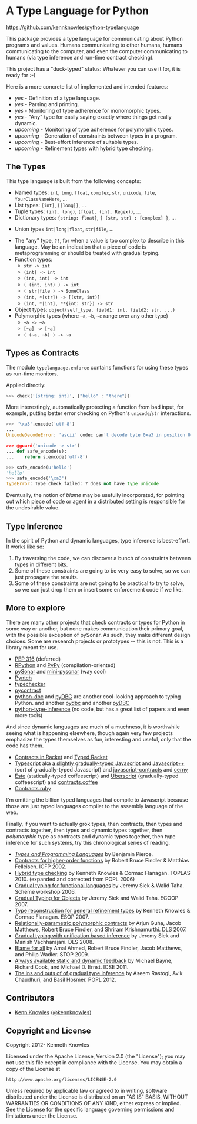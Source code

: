 A Type Language for Python
==========================

https://github.com/kennknowles/python-typelanguage

This package provides a type language for communicating about Python programs and values. 
Humans communicating to other humans, humans communicating to the computer, and even the computer
communicating to humans (via type inference and run-time contract checking).

This project has a "duck-typed" status: Whatever you can use it for, it is ready for :-)

Here is a more concrete list of implemented and intended features:

 - _yes_      - Definition of a type language.
 - _yes_      - Parsing and printing.
 - _yes_      - Monitoring of type adherence for monomorphic types.
 - _yes_      - "Any" type for easily saying exactly where things get really dynamic.
 - _upcoming_ - Monitoring of type adherence for polymorphic types.
 - _upcoming_ - Generation of constraints between types in a program.
 - _upcoming_ - Best-effort inference of suitable types.
 - _upcoming_ - Refinement types with hybrid type checking.


The Types
---------

This type language is built from the following concepts:

 - Named types: `int`, `long`, `float`, `complex`, `str`, `unicode`, `file`, `YourClassNameHere`, ...
 - List types: `[int]`, `[[long]]`, ...
 - Tuple types: `(int, long)`, `(float, (int, Regex))`, ...
 - Dictionary types: `{string: float}`, `{ (str, str) : [complex] }`, ...
 * Union types `int|long|float`, `str|file`, ...
 - The "any" type, `??`, for when a value is too complex to describe in this language. May be an indication that
   a piece of code is metaprogramming or should be treated with gradual typing.
 - Function types:
    - `str -> int`
    - `(int) -> int`
    - `(int, int) -> int`
    - `( (int, int) ) -> int`
    - `( str|file ) -> SomeClass`
    - `(int, *[str]) -> [(str, int)]`
    - `(int, *[int], **{int: str}) -> str`
 - Object types: `object(self_type, field1: int, field2: str, ...)`
 - Polymorphic types (where `~a`, `~b`, `~c` range over any other type)
    - `~a -> ~a`
    - `[~a] -> [~a]`
    - `( (~a, ~b) ) -> ~a`


Types as Contracts
------------------

The module `typelanguage.enforce` contains functions for using these types as
run-time monitors.

Applied directly:

```python
>>> check('{string: int}', {"hello" : "there"})
```

More interestingly, automatically protecting a function from bad input,
for example, putting better error checking on Python's `unicode`/`str`
interactions.

```python
>>> '\xa3'.encode('utf-8')
...
UnicodeDecodeError: 'ascii' codec can't decode byte 0xa3 in position 0: ordinal not in range(128)

>>> @guard('unicode -> str')
... def safe_encode(s):
...    return s.encode('utf-8')

>>> safe_encode(u'hello')
'hello'
>>> safe_encode('\xa3')
TypeError: Type check failed: ? does not have type unicode
```

Eventually, the notion of _blame_ may be usefully incorporated, for pointing
out which piece of code or agent in a distributed setting is responsible
for the undesirable value.


Type Inference
--------------

In the spirit of Python and dynamic languages, type inference is best-effort. It works like so:

1. By traversing the code, we can discover a bunch of constraints between types in
   different bits.
2. Some of these constraints are going to be very easy to solve, so we can just
   propagate the results.
3. Some of these constraints are not going to be practical to try to solve, so we
   can just drop them or insert some enforcement code if we like.


More to explore
---------------

There are many other projects that check contracts or types for Python in some way or
another, but none makes communication their primary goal, with the possible exception 
of pySonar. As such, they make different design choices. Some are research projects
or prototypes -- this is not. This is a library meant for use. 

 * [PEP 316](http://www.python.org/dev/peps/pep-0316/) (deferred)
 * [RPython](http://doc.pypy.org/en/latest/translation.html) and [PyPy](http://pypy.org/) (compilation-oriented)
 * [pySonar](http://yinwang0.wordpress.com/2010/09/12/pysonar/) and [mini-pysonar](https://github.com/yinwang0/mini-pysonar)
   (way cool)
 * [Pyntch](http://www.unixuser.org/~euske/python/pyntch/index.html)
 * [typechecker](https://github.com/shomah4a/typechecker)
 * [pycontract](http://www.wayforward.net/pycontract/)
 * [python-dbc](http://code.google.com/p/python-dbc/) 
   and [pyDBC](http://www.nongnu.org/pydbc/) 
   are another cool-looking approach to typing Python.
   and another [pydbc](https://github.com/cadrian/pydbc) and another [pyDBC](https://github.com/Ceasar/pyDbC)
 * [python-type-inference](http://code.google.com/p/python-type-inference/wiki/Resources) (no code, but has a great list of papers and even more tools)

And since dynamic languages are much of a muchness, it is worthwhile seeing what is
happening elsewhere, though again very few projects emphasize the types themselves as
fun, interesting and useful, only that the code has them.

 * [Contracts in Racket](http://docs.racket-lang.org/guide/contracts.html) and [Typed Racket](http://docs.racket-lang.org/ts-guide/)
 * [Typescript](http://www.typescriptlang.org/) 
   aka [a slightly gradually-typed Javascript](http://siek.blogspot.com/2012/10/is-typescript-gradually-typed-part-1.html)
   and [Javascript++](http://jspp.javascript.am/) (sort of gradually-typed Javascript)
   and [javascript-contracts](https://github.com/brownplt/javascript-contracts)
   and [cerny](http://www.cerny-online.com/cerny.js/)
 * [Este](https://github.com/Steida/este) (statically-typed coffeescript) 
   and [Uberscript](https://github.com/jstrachan/coffee-script/blob/master/TypeAnnotations.md) (gradually-typed coffeescript)
   and [contracts.coffee](http://disnetdev.com/contracts.coffee/)
 * [Contracts.ruby](https://github.com/egonSchiele/contracts.ruby)

I'm omitting the billion typed languages that compile to Javascript because those are just typed languages compiler to the assembly
language of the web.

Finally, if you want to actually grok types, then contracts, then types and contracts
together, then types and dynamic types together, then _polymorphic_ type as contracts
and dynamic types together, then type inference for such systems,
try this chronological series of reading.

 - [_Types and Programming Languages_](http://www.cis.upenn.edu/~bcpierce/tapl/) by Benjamin Pierce.
 - [Contracts for higher-order functions](http://www.eecs.northwestern.edu/~robby/pubs/papers/ho-contracts-icfp2002.pdf)
   by Robert Bruce Findler & Matthias Felleisen. ICFP 2002.
 - [Hybrid type checking](http://users.soe.ucsc.edu/~cormac/papers/toplas09.pdf)
   by Kenneth Knowles & Cormac Flanagan. TOPLAS 2010. (expanded and corrected from POPL 2006)
 - [Gradual typing for functional languages](http://ecee.colorado.edu/~siek/pubs/pubs/2006/siek06_gradual.pdf)
   by Jeremy Siek & Walid Taha. Scheme workshop 2006.
 - [Gradual Typing for Objects](http://ecee.colorado.edu/~siek/gradual-obj.pdf)
   by Jeremy Siek and Walid Taha. ECOOP 2007.
 - [Type reconstruction for general refinement types](http://users.soe.ucsc.edu/~cormac/papers/esop07.pdf)
   by Kenneth Knowles & Cormac Flanagan. ESOP 2007.
 - [Relationally-parametric polymorphic contracts](http://cs.brown.edu/~sk/Publications/Papers/Published/gmfk-rel-par-poly-cont/paper.pdf)
   by Arjun Guha, Jacob Matthews, Robert Bruce Findler, and Shriram Krishnamurthi. DLS 2007.
 - [Gradual typing with unification based inference](http://ecee.colorado.edu/~siek/dls08igtlc.pdf)
   by Jeremy Siek and Manish Vachharajani. DLS 2008.
 - [Blame for all](http://homepages.inf.ed.ac.uk/wadler/papers/blame-for-all/blame-for-all.pdf)
   by Amal Ahmed, Robert Bruce Findler, Jacob Matthews, and Philip Wadler. STOP 2009.
 - [Always available static and dynamic feedback](http://homes.cs.washington.edu/~mernst/pubs/ductile-icse2011.pdf)
   by Michael Bayne, Richard Cook, and Michael D. Ernst. ICSE 2011.
 - [The ins and outs of of gradual type inference](http://www.cs.umd.edu/~avik/papers/iogti.pdf)
   by Aseem Rastogi, Avik Chaudhuri, and Basil Hosmer. POPL 2012.



Contributors
------------

 * [Kenn Knowles](https://github.com/kennknowles) ([@kennknowles](https://twitter.com/KennKnowles))


Copyright and License
---------------------

Copyright 2012- Kenneth Knowles

Licensed under the Apache License, Version 2.0 (the "License");
you may not use this file except in compliance with the License.
You may obtain a copy of the License at

    http://www.apache.org/licenses/LICENSE-2.0

Unless required by applicable law or agreed to in writing, software
distributed under the License is distributed on an "AS IS" BASIS,
WITHOUT WARRANTIES OR CONDITIONS OF ANY KIND, either express or implied.
See the License for the specific language governing permissions and
limitations under the License.
